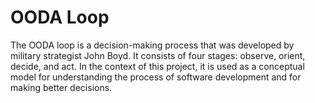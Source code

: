 # OODA Loop

The OODA loop is a decision-making process that was developed by military strategist John Boyd. It consists of four stages: observe, orient, decide, and act. In the context of this project, it is used as a conceptual model for understanding the process of software development and for making better decisions.
